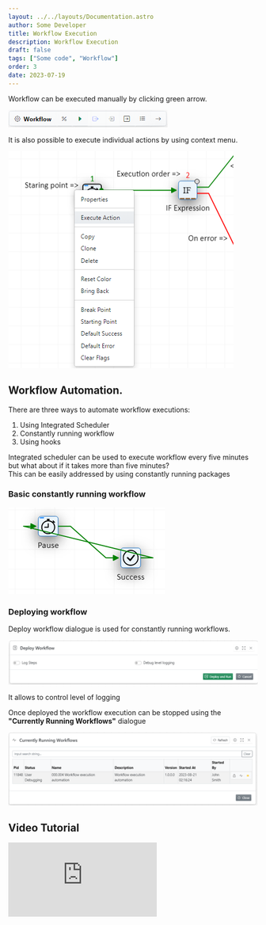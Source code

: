 ```yaml
---
layout: ../../layouts/Documentation.astro
author: Some Developer
title: Workflow Execution
description: Workflow Execution
draft: false
tags: ["Some code", "Workflow"]
order: 3
date: 2023-07-19
---
```


Workflow can be executed manually by clicking green arrow.

![Working execution toolbar](../../assets/workflow-execution-toolbar.png)

It is also possible to execute individual actions by using context menu.

![Action context menu](../../assets/action-context-menu.png)

## Workflow Automation.

There are three ways to automate workflow executions:

1. Using Integrated Scheduler
1. Constantly running workflow
1. Using hooks

Integrated scheduler can be used to execute workflow every five minutes but what about if it takes more than five minutes?\
This can be easily addressed by using constantly running packages

### Basic constantly running workflow

![Constantly Running Workflow](../../assets/constantly-running-workflow.png)

### Deploying workflow

Deploy workflow dialogue is used for constantly running workflows.

![Deploy workflow dialogue](../../assets/deploy-workflow.png)

It allows to control level of logging

Once deployed the workflow execution can be stopped using the **"Currently Running Workflows"** dialogue

![Currently running workflows](../../assets/currently-running-workflows.png)

## Video Tutorial

<div class="aspect-w-16 aspect-h-9">
  <iframe src="https://www.youtube.com/embed/1dJRptjXdJU" frameborder="0" allow="accelerometer; autoplay; clipboard-write; encrypted-media; gyroscope; picture-in-picture" allowfullscreen></iframe>
</div>
